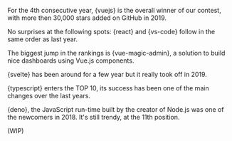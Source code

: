For the 4th consecutive year, {vuejs} is the overall winner of our contest, with more then 30,000 stars added on GitHub in 2019.

No surprises at the following spots: {react} and {vs-code} follow in the same order as last year.

The biggest jump in the rankings is {vue-magic-admin}, a solution to build nice dashboards using Vue.js components.

{svelte} has been around for a few year but it really took off in 2019.

{typescript} enters the TOP 10, its success has been one of the main changes over the last years.

{deno}, the JavaScript run-time built by the creator of Node.js was one of the newcomers in 2018. It's still trendy, at the 11th position.

(WIP)
